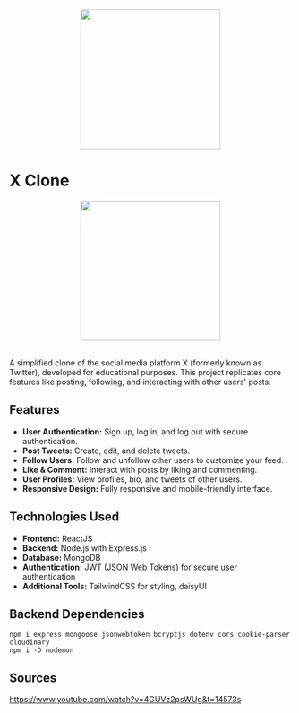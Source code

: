 
<div align="center">
  <img src="https://github.com/user-attachments/assets/da30c53e-361e-4812-8a44-359aa9a5102e" width="250"/>
</div>

# X Clone 


<div align="center">
  <a href="https://x-clone-new.onrender.com">
    <img src="https://github.com/user-attachments/assets/7b15b5d5-3017-499f-a08a-8a598fb53903" width="250"/>
  </a>
</div>

<br/>

A simplified clone of the social media platform X (formerly known as Twitter), developed for educational purposes. This project replicates core features like posting, following, and interacting with other users' posts.

 ## Features
* **User Authentication:** Sign up, log in, and log out with secure authentication.
* **Post Tweets:** Create, edit, and delete tweets.
* **Follow Users:** Follow and unfollow other users to customize your feed.
* **Like & Comment:** Interact with posts by liking and commenting.
* **User Profiles:** View profiles, bio, and tweets of other users.
* **Responsive Design:** Fully responsive and mobile-friendly interface.

## Technologies Used
* **Frontend:** ReactJS
* **Backend:** Node.js with Express.js 
* **Database:** MongoDB 
* **Authentication:** JWT (JSON Web Tokens) for secure user authentication
* **Additional Tools:** TailwindCSS for styling, daisyUI

## Backend Dependencies 
```
npm i express mongoose jsonwebtoken bcryptjs dotenv cors cookie-parser cloudinary
npm i -D nodemon
```


## Sources
https://www.youtube.com/watch?v=4GUVz2psWUg&t=14573s

